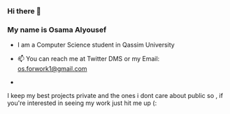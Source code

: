 ### Hi there 👋 
### My name is Osama Alyousef

<!--
**osalyousef/osalyousef** is a ✨ _special_ ✨ repository because its `README.md` (this file) appears on your GitHub profile.
-->

- I am a Computer Science student in Qassim University
- 📫 You can reach me at Twitter DMS or my Email: os.forwork1@gmail.com

- 
I keep my best projects private and the ones i dont care about public so , if you're interested in seeing my work just hit me up (: 

